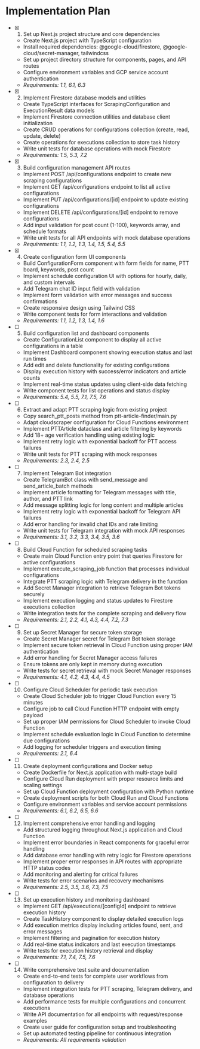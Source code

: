 # Implementation Plan

- [x] 1. Set up Next.js project structure and core dependencies
  - Create Next.js project with TypeScript configuration
  - Install required dependencies: @google-cloud/firestore, @google-cloud/secret-manager, tailwindcss
  - Set up project directory structure for components, pages, and API routes
  - Configure environment variables and GCP service account authentication
  - _Requirements: 1.1, 6.1, 6.3_

- [x] 2. Implement Firestore database models and utilities
  - Create TypeScript interfaces for ScrapingConfiguration and ExecutionResult data models
  - Implement Firestore connection utilities and database client initialization
  - Create CRUD operations for configurations collection (create, read, update, delete)
  - Create operations for executions collection to store task history
  - Write unit tests for database operations with mock Firestore
  - _Requirements: 1.5, 5.3, 7.2_

- [x] 3. Build configuration management API routes
  - Implement POST /api/configurations endpoint to create new scraping configurations
  - Implement GET /api/configurations endpoint to list all active configurations
  - Implement PUT /api/configurations/[id] endpoint to update existing configurations
  - Implement DELETE /api/configurations/[id] endpoint to remove configurations
  - Add input validation for post count (1-100), keywords array, and schedule formats
  - Write unit tests for all API endpoints with mock database operations
  - _Requirements: 1.1, 1.2, 1.3, 1.4, 1.5, 5.4, 5.5_

- [x] 4. Create configuration form UI components
  - Build ConfigurationForm component with form fields for name, PTT board, keywords, post count
  - Implement schedule configuration UI with options for hourly, daily, and custom intervals
  - Add Telegram chat ID input field with validation
  - Implement form validation with error messages and success confirmations
  - Create responsive design using Tailwind CSS
  - Write component tests for form interactions and validation
  - _Requirements: 1.1, 1.2, 1.3, 1.4, 1.6_

- [ ] 5. Build configuration list and dashboard components
  - Create ConfigurationList component to display all active configurations in a table
  - Implement Dashboard component showing execution status and last run times
  - Add edit and delete functionality for existing configurations
  - Display execution history with success/error indicators and article counts
  - Implement real-time status updates using client-side data fetching
  - Write component tests for list operations and status display
  - _Requirements: 5.4, 5.5, 7.1, 7.5, 7.6_

- [ ] 6. Extract and adapt PTT scraping logic from existing project
  - Copy search_ptt_posts method from ptt-article-finder/main.py
  - Adapt cloudscraper configuration for Cloud Functions environment
  - Implement PTTArticle dataclass and article filtering by keywords
  - Add 18+ age verification handling using existing logic
  - Implement retry logic with exponential backoff for PTT access failures
  - Write unit tests for PTT scraping with mock responses
  - _Requirements: 2.3, 2.4, 2.5_

- [ ] 7. Implement Telegram Bot integration
  - Create TelegramBot class with send_message and send_article_batch methods
  - Implement article formatting for Telegram messages with title, author, and PTT link
  - Add message splitting logic for long content and multiple articles
  - Implement retry logic with exponential backoff for Telegram API failures
  - Add error handling for invalid chat IDs and rate limiting
  - Write unit tests for Telegram integration with mock API responses
  - _Requirements: 3.1, 3.2, 3.3, 3.4, 3.5, 3.6_

- [ ] 8. Build Cloud Function for scheduled scraping tasks
  - Create main Cloud Function entry point that queries Firestore for active configurations
  - Implement execute_scraping_job function that processes individual configurations
  - Integrate PTT scraping logic with Telegram delivery in the function
  - Add Secret Manager integration to retrieve Telegram Bot tokens securely
  - Implement execution logging and status updates to Firestore executions collection
  - Write integration tests for the complete scraping and delivery flow
  - _Requirements: 2.1, 2.2, 4.1, 4.3, 4.4, 7.2, 7.3_

- [ ] 9. Set up Secret Manager for secure token storage
  - Create Secret Manager secret for Telegram Bot token storage
  - Implement secure token retrieval in Cloud Function using proper IAM authentication
  - Add error handling for Secret Manager access failures
  - Ensure tokens are only kept in memory during execution
  - Write tests for secret retrieval with mock Secret Manager responses
  - _Requirements: 4.1, 4.2, 4.3, 4.4, 4.5_

- [ ] 10. Configure Cloud Scheduler for periodic task execution
  - Create Cloud Scheduler job to trigger Cloud Function every 15 minutes
  - Configure job to call Cloud Function HTTP endpoint with empty payload
  - Set up proper IAM permissions for Cloud Scheduler to invoke Cloud Function
  - Implement schedule evaluation logic in Cloud Function to determine due configurations
  - Add logging for scheduler triggers and execution timing
  - _Requirements: 2.1, 6.4_

- [ ] 11. Create deployment configurations and Docker setup
  - Create Dockerfile for Next.js application with multi-stage build
  - Configure Cloud Run deployment with proper resource limits and scaling settings
  - Set up Cloud Function deployment configuration with Python runtime
  - Create deployment scripts for both Cloud Run and Cloud Functions
  - Configure environment variables and service account permissions
  - _Requirements: 6.1, 6.2, 6.5, 6.6_

- [ ] 12. Implement comprehensive error handling and logging
  - Add structured logging throughout Next.js application and Cloud Function
  - Implement error boundaries in React components for graceful error handling
  - Add database error handling with retry logic for Firestore operations
  - Implement proper error responses in API routes with appropriate HTTP status codes
  - Add monitoring and alerting for critical failures
  - Write tests for error scenarios and recovery mechanisms
  - _Requirements: 2.5, 3.5, 3.6, 7.3, 7.5_

- [ ] 13. Set up execution history and monitoring dashboard
  - Implement GET /api/executions/[configId] endpoint to retrieve execution history
  - Create TaskHistory component to display detailed execution logs
  - Add execution metrics display including articles found, sent, and error messages
  - Implement filtering and pagination for execution history
  - Add real-time status indicators and last execution timestamps
  - Write tests for execution history retrieval and display
  - _Requirements: 7.1, 7.4, 7.5, 7.6_

- [ ] 14. Write comprehensive test suite and documentation
  - Create end-to-end tests for complete user workflows from configuration to delivery
  - Implement integration tests for PTT scraping, Telegram delivery, and database operations
  - Add performance tests for multiple configurations and concurrent executions
  - Write API documentation for all endpoints with request/response examples
  - Create user guide for configuration setup and troubleshooting
  - Set up automated testing pipeline for continuous integration
  - _Requirements: All requirements validation_